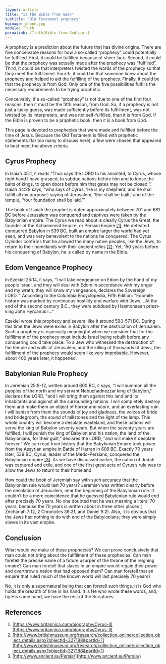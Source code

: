```yaml
---
layout: article
title: "Is the Bible from God?"
subtitle: "Old Testament prophecy"
bgimage: phone.jpg
module: Truth
permalink: /Truth/Bible-from-God-part1
---
```


A prophecy is a prediction about the future that has divine origins. There are five conceivable reasons for how a so-called “prophecy” could potentially be fulfilled. First, it could be fulfilled because of sheer luck. Second, it could be that the prophecy was actually made after the prophecy was “fulfilled”. Third, it could be that interpreters twisted the words of the prophecy so that they meet the fulfillment. Fourth, it could be that someone knew about the prophecy and helped to aid the fulfilling of the prophecy. Finally, it could be that the prophecy is from God. Only one of the five possibilities fulfills the necessary requirements to be trying prophetic.
 
Conceivably, if a so-called “prophecy” is not due to one of the first four reasons, then it must be the fifth reason, from God. So, if a prophecy is not just a lucky guess, was made sufficiently before its fulfillment, was not twisted by its interpreters, and was not self-fulfilled, then it is from God. If the Bible is proven to be a prophetic book, then it is a book from God.
 
This page is devoted to prophecies that were made and fulfilled before the time of Jesus. Because the Old Testament is filled with prophetic statements (far too many to discuss here), a few were chosen that appeared to best meet the above criteria.
 
## Cyrus Prophecy
In Isaiah 45:1, it reads “Thus says the LORD to his anointed, to Cyrus, whose right hand I have grasped, to subdue nations before him and to loose the belts of kings, to open doors before him that gates may not be closed:”. Isaiah 44:28 says, “who says of Cyrus, ‘He is my shepherd, and he shall fulfill all my purpose’; saying of Jerusalem, ‘She shall be built,’ and of the temple, ‘Your foundation shall be laid.’”
 
The book of Isaiah the prophet is dated approximately between 701 and 681 BC before Jerusalem was conquered and captives were taken by the Babylonian empire. The Cyrus we read about is clearly Cyrus the Great, the founder of the Achaemenid Empire, or Persian Empire [[1]]({{page.permalink}}/#References). He defeated conquered Babylon in 539 BC, built an empire larger the world had yet seen, and was very benevolent to the nations he conquered. The Cyrus Cylinder confirms that he allowed the many native peoples, like the Jews, to return to their homelands with their ancient relics [[2]]({{page.permalink}}/#References). Yet, 150 years before his conquering of Babylon, he is called by name in the Bible.
 
## Edom Vengeance Prophecy
In Ezekiel 25:14, it says, “I will take vengeance on Edom by the hand of my people Israel, and they will deal with Edom in accordance with my anger and my wrath; they will know my vengeance, declares the Sovereign LORD.'" According to the Columbia Encyclopedia, Fifth Edition: "Edomite history was marked by continuous hostility and warfare with Jews… At the end of the second century B.C., they were subdued by Hasmonaean priest-king John Hyrcanus I..."
 
Ezekiel wrote this prophecy and several like it around 593-571 BC. During this time the Jews were exiles in Babylon after the destruction of Jerusalem. Such a prophecy is especially meaningful when we consider that for the fulfillment of the prophecy must include Israel being rebuilt before any conquering could take place. To a Jew who witnessed the destruction of the temple and walls of Jerusalem, and the killing of thousands of Jews, the fulfillment of the prophecy would seem like very improbable. However, about 400 years later, it happened.
 
## Babylonian Rule Prophecy
In Jeremiah 25:9-12, written around 600 BC, it says, “I will summon all the peoples of the north and my servant Nebuchadnezzar king of Babylon," declares the LORD, "and I will bring them against this land and its inhabitants and against all the surrounding nations. I will completely destroy them and make them an object of horror and scorn, and an everlasting ruin. I will banish from them the sounds of joy and gladness, the voices of bride and bridegroom, the sound of millstones and the light of the lamp. This whole country will become a desolate wasteland, and these nations will serve the king of Babylon seventy years. But when the seventy years are fulfilled, I will punish the king of Babylon and his nation, the land of the Babylonians, for their guilt," declares the LORD, "and will make it desolate forever.” We can read from history that the Babylonian Empire took power from the Assyrian empire in Battle of Harran in 609 BC. Exactly 70 years later, 539 BC, Cyrus, leader of the Medo-Persians, conquered the Babylonian empire [[3]]({{page.permalink}}/#References). As we have discussed earlier, the nation of Judah was captured and exile, and one of the first great acts of Cyrus’s rule was to allow the Jews to return to their homeland.
 
How could the book of Jeremiah say with such accuracy that the Babylonian rule would last 70 years? Jeremiah was written clearly before the desolation of Jerusalem, near the beginning of the Babylonian rule. It couldn’t be a mere coincidence that he guessed Babylonian rule would end after precisely 70 years. No one doubted that he was meaning a literal 70 years, because the 70 years is written about in three other places ( Zechariah 7:12,    2 Chronicles 36:21, and Daniel 9:2). Also, it is obvious that the Jews had nothing to do with end of the Babylonians; they were simply slaves in its vast empire.
 
## Conclusion
What would we make of these prophecies? We can prove conclusively that man could not bring about the fulfillment of these prophecies. Can man foretell the precise name of a future usurper of the throne of the reigning empire? Can man foretell that slaves in an empire would regain their power and overthrow a nation that had opposed them? Can man foretell that an empire that ruled much of the known world will last precisely 70 years?
 
No, it is only a supernatural being that can foretell such things. It is God who holds the breadth of time in his hand. It is He who wrote these words, and, by His same hand, we have the rest of the Scriptures.

## References <a id="References"></a>
1. [https://www.britannica.com/biography/Cyrus-II](https://www.britannica.com/biography/Cyrus-II)
2. [http://www.britishmuseum.org/research/collection_online/collection_object_details.aspx?objectId=327188&partId=1](http://www.britishmuseum.org/research/collection_online/collection_object_details.aspx?objectId=327188&partId=1)
3. [http://www.ancient.eu/Persia/](http://www.ancient.eu/Persia/)